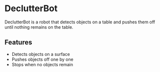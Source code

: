 # DeclutterBot
DeclutterBot is a robot that detects objects on a table and pushes them off until nothing remains on the table.

## Features
* Detects objects on a surface
* Pushes objects off one by one
* Stops when no objects remain

